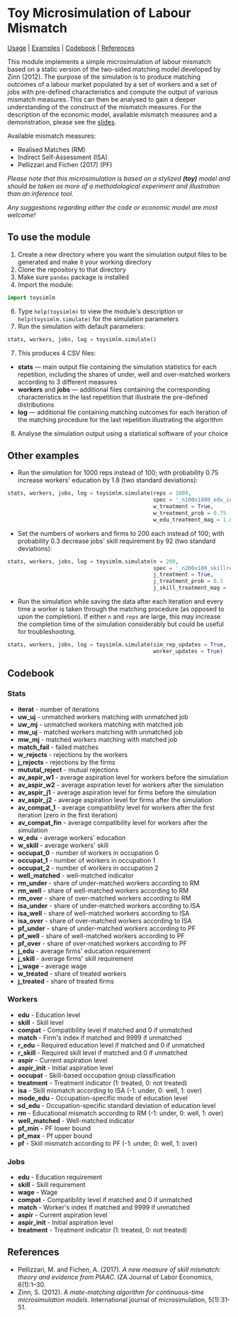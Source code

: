 # Toy Microsimulation of Labour Mismatch

[Usage](#to-use-the-module) | [Examples](#other-examples) | [Codebook](#codebook) | [References](#references)

This module implements a simple microsimulation of labour mismatch based on a static version of the two-sided matching model developed by Zinn (2012). The purpose of the simulation is to produce matching outcomes of a labour market populated by a set of workers and a set of jobs with pre-defined characteristics and compute the output of various mismatch measures. This can then be analysed to gain a deeper understanding of the construct of the mismatch measures. For the description of the economic model, available mismatch measures and a demonstration, please see the [slides](./toysimlm_slides.pdf).

Available mismatch measures:
- Realised Matches (RM)
- Indirect Self-Assessment (ISA)
- Pellizzari and Fichen (2017) (PF)

*Please note that this microsimulation is based on a stylized **(toy)** model and should be taken as more of a methodological experiment and illustration than an inference tool.*

*Any suggestions regarding either the code or economic model are most welcome!*

## To use the module

1. Create a new directory where you want the simulation output files to be generated and make it your working directory
2. Clone the repository to that directory
3. Make sure ``pandas`` package is installed
4. Import the module:
```python
import toysimlm
```
6. Type ``help(toysimlm)`` to view the module's description or ``help(toysimlm.simulate)`` for the simulation parameters
7. Run the simulation with default parameters:
```python
stats, workers, jobs, log = toysimlm.simulate()
```
7. This produces 4 CSV files:
 - **stats** — main output file containing the simulation statistics for each repetition, including the shares of under, well and over-matched workers according to 3 different measures
 - **workers** and **jobs** — additional files containing the corresponding characteristics in the last repetition that illustrate the pre-defined distributions 
 - **log** — additional file containing matching outcomes for each iteration of the matching procedure for the last repetition illustrating the algorithm
8. Analyse the simulation output using a statistical software of your choice

## Other examples

 - Run the simulation for 1000 reps instead of 100; with probability 0.75 increase workers' education by 1.8 (two standard deviations):
 ```python
stats, workers, jobs, log = toysimlm.simulate(reps = 1000,
                                               spec = '_n100x1000_edu_inc',
                                               w_treatment = True,
                                               w_treatment_prob = 0.75
                                               w_edu_treatment_mag = 1.8)
 ```

- Set the numbers of workers and firms to 200 each instead of 100;  with probability 0.3 decrease jobs' skill requirement by 92 (two standard deviations):
 ```python
stats, workers, jobs, log = toysimlm.simulate(n = 200,
                                               spec = '_n200x100_skillreq_dec',
                                               j_treatment = True,
                                               j_treatment_prob = 0.3
                                               j_skill_treatment_mag = -92)
 ``` 

- Run the simulation while saving the data after each iteration and every time a worker is taken through the matching procedure (as opposed to upon the completion). If either ``n`` and ``reps`` are large, this may increase the completion time of the simulation considerably but could be useful for troubleshooting.
 ```python
stats, workers, jobs, log = toysimlm.simulate(sim_rep_updates = True,
                                               worker_updates = True)
 ```

## Codebook

### Stats
- **iterat** - number of iterations
- **uw_uj** - unmatched workers matching with unmatched job
- **uw_mj** - unmatched workers matching with matched job
- **mw_uj** - matched workers matching with unmatched job
- **mw_mj** - matched workers matching with matched job
- **match_fail** - failed matches
- **w_rejects** - rejections by the workers
- **j_rejects** - rejections by the firms
- **mututal_reject** - mutual rejections
- **av_aspir_w1** - average aspiration level for workers before the simulation
- **av_aspir_w2** - average aspiration level for workers after the simulation
- **av_aspir_j1** - average aspiration level for firms before the simulation
- **av_aspir_j2** - average aspiration level for firms after the simulation
- **av_compat_1** - average compatibility level for workers after the first iteration (zero in the first iteration)
- **av_compat_fin** - average compatibility level for workers after the simulation
- **w_edu** - average workers' education
- **w_skill** - average workers' skill
- **occupat_0** - number of workers in occupation 0
- **occupat_1** - number of workers in occupation 1
- **occupat_2** - number of workers in occupation 2
- **well_matched** - well-matched indicator
- **rm_under** - share of under-matched workers according to RM
- **rm_well** - share of well-matched workers according to RM
- **rm_over** - share of over-matched workers according to RM
- **isa_under** - share of under-matched workers according to ISA
- **isa_well** - share of well-matched workers according to ISA
- **isa_over** - share of over-matched workers according to ISA
- **pf_under** - share of under-matched workers according to PF
- **pf_well** - share of well-matched workers according to PF
- **pf_over** - share of over-matched workers according to PF
- **j_edu** - average firms' education requirement
- **j_skill** - average firms' skill requirement
- **j_wage** - average wage
- **w_treated** - share of treated workers
- **j_treated** - share of treated firms

### Workers
- **edu** - Education level
- **skill** - Skill level
- **compat** - Compatibility level if matched and 0 if unmatched
- **match** - Firm's index if matched and 9999 if unmatched
- **r_edu** - Required education level if matched and 0 if unmatched
- **r_skill** - Required skill level if matched and 0 if unmatched
- **aspir** - Current aspiration level
- **aspir_init** - Initial aspiration level
- **occupat** - Skill-based occupation group classification 
- **treatment** - Treatment indicator (1: treated, 0: not treated)
- **isa** - Skill mismatch according to ISA (-1: under, 0: well, 1: over)
- **mode_edu** - Occupation-specific mode of education level
- **sd_edu** - Occupation-specific standard deviation of education level
- **rm** - Educational mismatch according to RM (-1: under, 0: well, 1: over)
- **well_matched** - Well-matched indicator
- **pf_min** - PF lower bound
- **pf_max** - Pf upper bound
- **pf** - Skill mismatch according to PF (-1: under, 0: well, 1: over)

### Jobs
- **edu** - Education requirement
- **skill** - Skill requirement
- **wage** - Wage
- **compat** - Compatibility level if matched and 0 if unmatched
- **match** - Worker's index if matched and 9999 if unmatched 
- **aspir** - Current aspiration level
- **aspir_init** - Initial aspiration level
- **treatment** - Treatment indicator (1: treated, 0: not treated)

## References

- Pellizzari, M. and Fichen, A. (2017). *A new measure of skill mismatch: theory and evidence from PIAAC.* IZA Journal of Labor Economics, 6(1):1–30.
- Zinn, S. (2012). *A mate-matching algorithm for continuous-time microsimulation models.* International journal of microsimulation, 5(1):31-51.
